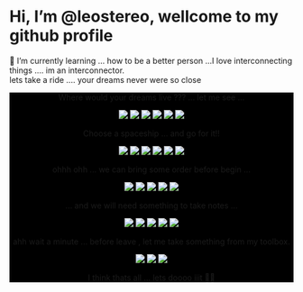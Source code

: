 

# Hi, I’m @leostereo, wellcome to my github profile<br />
🌱 I’m currently learning ... how to be a better person ...I love interconnecting things .... im an interconnector.<br />
lets take a ride .... your dreams never were so close

<div id="badges" style="background:black; text-align:center;">


Where would your dreams live ??? ... let me see ...

  <img src="https://img.shields.io/badge/Linux-black?style=for-the-badge&logo=linux&logoColor=white"/>
    <img src="https://img.shields.io/badge/aws-black?style=for-the-badge&logo=amazon-aws&logoColor=white"/>
    <img src="https://img.shields.io/badge/docker-black?style=for-the-badge&logo=docker&logoColor=white"/>
    <img src="https://img.shields.io/badge/firebase-black?style=for-the-badge&logo=firebase&logoColor=white"/>
    <img src="https://img.shields.io/badge/mosquitto-black?style=for-the-badge&logo=eclipsemosquitto&logoColor=white"/>
    <img src="https://img.shields.io/badge/RaspberryPi-black?style=for-the-badge&logo=Raspberry-Pi&logoColor=white"/>
  
  Choose a spaceship ... and go for it!!

  <img src="https://img.shields.io/badge/php-black?style=for-the-badge&logo=php&logoColor=white"/>
  <img src="https://img.shields.io/badge/c-black?style=for-the-badge&logo=c&logoColor=white"/>
    <img src="https://img.shields.io/badge/typecript-black?style=for-the-badge&logo=typescript&logoColor=white"/>
    <img src="https://img.shields.io/badge/JavaScript-black?style=for-the-badge&logo=JavaScript&logoColor=white"/>
    <img src="https://img.shields.io/badge/bash-black?style=for-the-badge&logo=shell&logoColor=white"/>
    <img src="https://img.shields.io/badge/perl-black?style=for-the-badge&logo=perl&logoColor=white"/>
    

  ohhh ohh ... we can bring some order before begin ...
  
  <img src="https://img.shields.io/badge/laravel-black?style=for-the-badge&logo=laravel&logoColor=white"/>
  <img src="https://img.shields.io/badge/slim-black?style=for-the-badge&logo=php&logoColor=white"/>
  <img src="https://img.shields.io/badge/vuejs-black?style=for-the-badge&logo=vuedotjs&logoColor=white"/>
  <img src="https://img.shields.io/badge/react-black?style=for-the-badge&logo=react&logoColor=white"/>
  <img src="https://img.shields.io/badge/espressif-black?style=for-the-badge&logo=espressif&logoColor=white"/>

... and we will need something to take notes ... 
  
<img src="https://img.shields.io/badge/postgres-black?style=for-the-badge&logo=postgres&logoColor=white"/>
<img src="https://img.shields.io/badge/mysql-black?style=for-the-badge&logo=mysql&logoColor=white"/>
<img src="https://img.shields.io/badge/mongo-black?style=for-the-badge&logo=mongodb&logoColor=white"/>
<img src="https://img.shields.io/badge/redis-black?style=for-the-badge&logo=redis&logoColor=white"/>
<img src="https://img.shields.io/badge/elk-black?style=for-the-badge&logo=elastic&logoColor=white"/>

ahh wait a minute ... before leave , let me take something from my toolbox.

  <img src="https://img.shields.io/badge/visual studio-black?style=for-the-badge&logo=visual-studio&logoColor=white"/>    
  <img src="https://img.shields.io/badge/git-black?style=for-the-badge&logo=git&logoColor=white"/>
  <img src="https://img.shields.io/badge/postman-black?style=for-the-badge&logo=postman&logoColor=white"/>

I think thats all ... lets doooo iiit 🚀🚀
  
  
</div>


<!---
leostereo/leostereo is a ✨ special ✨ repository because its `README.md` (this file) appears on your GitHub profile.
You can click the Preview link to take a look at your changes.
--->
